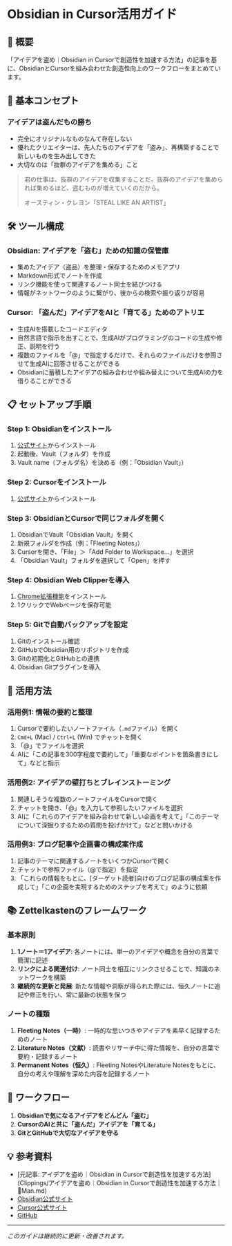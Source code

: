 # Obsidian in Cursor活用ガイド

## 📝 概要

「アイデアを盗め｜Obsidian in Cursorで創造性を加速する方法」の記事を基に、ObsidianとCursorを組み合わせた創造性向上のワークフローをまとめています。

## 🎯 基本コンセプト

### アイデアは盗んだもの勝ち
- 完全にオリジナルなものなんて存在しない
- 優れたクリエイターは、先人たちのアイデアを「盗み」、再構築することで新しいものを生み出してきた
- 大切なのは「抜群のアイデアを集める」こと

> 君の仕事は、抜群のアイデアを収集することだ。抜群のアイデアを集められば集めるほど、盗むものが増えていくのだから。
> 
> オースティン・クレヨン「STEAL LIKE AN ARTIST」

## 🛠️ ツール構成

### Obsidian: アイデアを「盗む」ための知識の保管庫
- 集めたアイデア（盗品）を整理・保存するためのメモアプリ
- Markdown形式でノートを作成
- リンク機能を使って関連するノート同士を結びつける
- 情報がネットワークのように繋がり、後からの検索や振り返りが容易

### Cursor: 「盗んだ」アイデアをAIと「育てる」ためのアトリエ
- 生成AIを搭載したコードエディタ
- 自然言語で指示を出すことで、生成AIがプログラミングのコードの生成や修正、説明を行う
- 複数のファイルを「@」で指定するだけで、それらのファイルだけを参照させて生成AIに回答させることができる
- Obsidianに蓄積したアイデアの組み合わせや組み替えについて生成AIの力を借りることができる

## 📋 セットアップ手順

### Step 1: Obsidianをインストール
1. [公式サイト](https://obsidian.md/)からインストール
2. 起動後、Vault（フォルダ）を作成
3. Vault name（フォルダ名）を決める（例：「Obsidian Vault」）

### Step 2: Cursorをインストール
1. [公式サイト](https://www.cursor.com/ja)からインストール

### Step 3: ObsidianとCursorで同じフォルダを開く
1. ObsidianでVault「Obsidian Vault」を開く
2. 新規フォルダを作成（例：「Fleeting Notes」）
3. Cursorを開き、「File」＞「Add Folder to Workspace…」を選択
4. 「Obsidian Vault」フォルダを選択して「Open」を押す

### Step 4: Obsidian Web Clipperを導入
1. [Chrome拡張機能](https://obsidian.md/clipper)をインストール
2. 1クリックでWebページを保存可能

### Step 5: Gitで自動バックアップを設定
1. Gitのインストール確認
2. GitHubでObsidian用のリポジトリを作成
3. Gitの初期化とGitHubとの連携
4. Obsidian Gitプラグインを導入

## 🎨 活用方法

### 活用例1: 情報の要約と整理
1. Cursorで要約したいノートファイル（`.md`ファイル）を開く
2. `Cmd+L` (Mac) / `Ctrl+L` (Win) でチャットを開く
3. 「@」でファイルを選択
4. AIに「この記事を300字程度で要約して」「重要なポイントを箇条書きにして」などと指示

### 活用例2: アイデアの壁打ちとブレインストーミング
1. 関連しそうな複数のノートファイルをCursorで開く
2. チャットを開き、「@」を入力して参照したいファイルを選択
3. AIに「これらのアイデアを組み合わせて新しい企画を考えて」「このテーマについて深掘りするための質問を投げかけて」などと問いかける

### 活用例3: ブログ記事や企画書の構成案作成
1. 記事のテーマに関連するノートをいくつかCursorで開く
2. チャットで参照ファイル（@で指定）を指定
3. 「これらの情報をもとに、[ターゲット読者]向けのブログ記事の構成案を作成して」「この企画を実現するためのステップを考えて」のように依頼

## 📚 Zettelkastenのフレームワーク

### 基本原則
1. **1ノート＝1アイデア**: 各ノートには、単一のアイデアや概念を自分の言葉で簡潔に記述
2. **リンクによる関連付け**: ノート同士を相互にリンクさせることで、知識のネットワークを構築
3. **継続的な更新と発展**: 新たな情報や洞察が得られた際には、恒久ノートに追記や修正を行い、常に最新の状態を保つ

### ノートの種類
1. **Fleeting Notes（一時）**: 一時的な思いつきやアイデアを素早く記録するためのノート
2. **Literature Notes（文献）**: 読書やリサーチ中に得た情報を、自分の言葉で要約・記録するノート
3. **Permanent Notes（恒久）**: Fleeting NotesやLiterature Notesをもとに、自分の考えや理解を深めた内容を記録するノート

## 🔄 ワークフロー

1. **Obsidianで気になるアイデアをどんどん「盗む」**
2. **CursorのAIと共に「盗んだ」アイデアを「育てる」**
3. **GitとGitHubで大切なアイデアを守る**

## 💡 参考資料

- [元記事: アイデアを盗め｜Obsidian in Cursorで創造性を加速する方法](Clippings/アイデアを盗め｜Obsidian in Cursorで創造性を加速する方法｜🍩Man.md)
- [Obsidian公式サイト](https://obsidian.md/)
- [Cursor公式サイト](https://www.cursor.com/ja)
- [GitHub](https://github.co.jp/)

---

*このガイドは継続的に更新・改善されます。* 